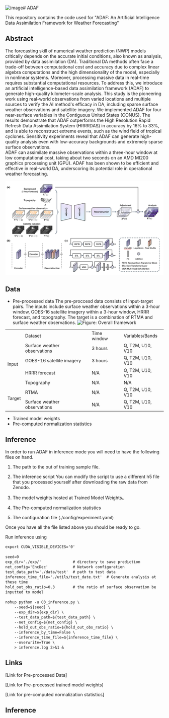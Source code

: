 ![image](https://github.com/user-attachments/assets/48d77575-4c61-4346-bf16-4245474b3dbc)# ADAF

This repository contains the code used for "ADAF: An Artificial Intelligence Data Assimilation Framework for Weather Forecasting"

## Abstract
The forecasting skill of numerical weather prediction (NWP) models critically depends on the accurate initial conditions, also known as analysis, provided by data assimilation (DA).
Traditional DA methods often face a trade-off between computational cost and accuracy due to complex linear algebra computations and the high dimensionality of the model, especially in nonlinear systems. Moreover, processing massive data in real-time requires substantial computational resources.
To address this, we introduce an artificial intelligence-based data assimilation framework (ADAF) to generate high-quality kilometer-scale analysis. 
This study is the pioneering work using real-world observations from varied locations and multiple sources to verify the AI method's efficacy in DA, including sparse surface weather observations and satellite imagery.
We implemented ADAF for four near-surface variables in the Contiguous United States (CONUS). 
The results demonstrate that ADAF outperforms the High Resolution Rapid Refresh Data Assimilation System (HRRRDAS) in accuracy by 16\% to 33\%, and is able to reconstruct extreme events, such as the wind field of tropical cyclones. 
Sensitivity experiments reveal that ADAF can generate high-quality analysis even with low-accuracy backgrounds and extremely sparse surface observations.  
ADAF can assimilate massive observations within a three-hour window at low computational cost, taking about two seconds on an AMD MI200 graphics processing unit (GPU). 
ADAF has been shown to be efficient and effective in real-world DA, underscoring its potential role in operational weather forecasting.

![Figure: Overall framework](/assets/framework.png)


## Data
- Pre-processed data
  The pre-proccesd data consists of input-target pairs. The inputs include surface weather observations within a 3-hour window, GOES-16 satellite imagery within a 3-hour window, HRRR forecast, and topography. The target is a combination of RTMA and surface weather observations.
![Figure: Overall framework](/assets/pre-proccesd_data.png)

<table>
	<tr>
	    <td></td>
	    <td>Dataset</td>
	    <td>Time window</td>
	    <td>Variables/Bands</td>
	</tr>
	<tr>
	    <td rowspan="4">Input</td>
	    <td>Surface weather observations</td>
	    <td>3 hours</td>
	    <td>Q, T2M, U10, V10</td>  
	</tr>
 	<tr>
	    <td>GOES-16 satellite imagery</td>
	    <td>3 hours</td>
	    <td>Q, T2M, U10, V10</td>  
	</tr>
 	<tr>
	    <td>HRRR forecast</td>
	    <td>N/A</td>
	    <td>Q, T2M, U10, V10</td>  
	</tr>
 	<tr>
	    <td>Topography</td>
	    <td>N/A</td>
	    <td>N/A</td>  
	</tr>
 	<tr>
	    <td rowspan="2">Target</td>
	    <td>RTMA</td>
	    <td>N/A</td>
	    <td>Q, T2M, U10, V10</td>  
	</tr>
 	<tr>
	    <td>Surface weather observations</td>
	    <td>N/A</td>
	    <td>Q, T2M, U10, V10</td> 
	</tr>
 	

	



</table>

- Trained model weights
- Pre-computed normalization statistics

## Inference
In order to run ADAF in inference mode you will need to have the following files on hand.

1. The path to the out of training sample file.

2. The inference script
You can modify the script to use a different h5 file that you processed yourself after downloading the raw data from Zenodo.

3. The model weights hosted at Trained Model Weights。

4. The Pre-computed normalization statistics

5. The configuration file (./config/experiment.yaml)

Once you have all the file listed above you should be ready to go.

Run inference using
```shell
export CUDA_VISIBLE_DEVICES='0'

seed=0
exp_dir='./exp/'              # directory to save prediction 
net_config='EncDec'           # Network configuration
test_data_path='./data/test'  # path to test data
inference_time_file='./utils/test_date.txt'  # Generate analysis at these time
hold_out_obs_ratio=0.3        # the ratio of surface observation be inputted to model

nohup python -u 03_inference.py \
    --seed=${seed} \
    --exp_dir=${exp_dir} \
    --test_data_path=${test_data_path} \
    --net_config=${net_config} \
    --hold_out_obs_ratio=${hold_out_obs_ratio} \
    --inference_by_time=False \
    --inference_time_file=${inference_time_file} \
    --overwrite=True \
    > inference.log 2>&1 &

```


## Links

[Link for Pre-processed Data]

[Link for Pre-processed trained model weights]

[Link for pre-computed normalization statistics]










## Inference
